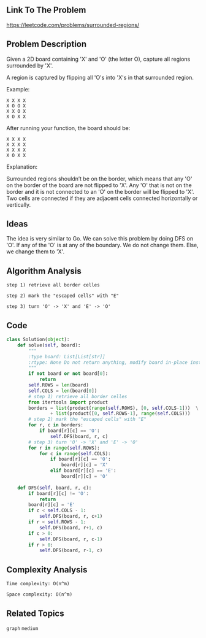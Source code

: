 ## Link To The Problem 
https://leetcode.com/problems/surrounded-regions/

## Problem Description

Given a 2D board containing 'X' and 'O' (the letter O), capture all regions surrounded by 'X'.

A region is captured by flipping all 'O's into 'X's in that surrounded region.

Example:
```
X X X X
X O O X
X X O X
X O X X
```
After running your function, the board should be:
```
X X X X
X X X X
X X X X
X O X X
```
Explanation:

Surrounded regions shouldn’t be on the border, which means that any 'O' on the border of the board are not flipped to 'X'. Any 'O' that is not on the border and it is not connected to an 'O' on the border will be flipped to 'X'. Two cells are connected if they are adjacent cells connected horizontally or vertically.

## Ideas

The idea is very similar to Go. We can solve this problem by doing DFS on 'O'. If any of the 'O' is at any of the boundary. We do not change them. Else, we change them to 'X'. 


## Algorithm Analysis
```
step 1) retrieve all border celles

step 2) mark the "escaped cells" with "E"

step 3) turn 'O' -> 'X' and 'E' -> 'O'
```
## Code
```py
class Solution(object):
    def solve(self, board):
        """
        :type board: List[List[str]]
        :rtype: None Do not return anything, modify board in-place instead.
        """
        if not board or not board[0]:
            return
        self.ROWS = len(board)
        self.COLS = len(board[0])
        # step 1) retrieve all border celles
        from itertools import product
        borders = list(product(range(self.ROWS), [0, self.COLS-1]))  \
                + list(product([0, self.ROWS-1], range(self.COLS)))
        # step 2) mark the "escaped cells" with "E"
        for r, c in borders:
            if board[r][c] == 'O':
                self.DFS(board, r, c)
        # step 3) turn 'O' -> 'X' and 'E' -> 'O'
        for r in range(self.ROWS):
            for c in range(self.COLS):
                if board[r][c] == 'O':
                    board[r][c] = 'X'
                elif board[r][c] == 'E':
                    board[r][c] = 'O'
    
    def DFS(self, board, r, c):
        if board[r][c] != 'O':
            return
        board[r][c] = 'E'
        if c < self.COLS - 1:
            self.DFS(board, r, c+1)
        if r < self.ROWS - 1:
            self.DFS(board, r+1, c)
        if c > 0:
            self.DFS(board, r, c-1)
        if r > 0:
            self.DFS(board, r-1, c)
```
## Complexity Analysis
```
Time complexity: O(n^m)

Space complexity: O(n^m)
```
## Related Topics
```graph``` ```medium```




